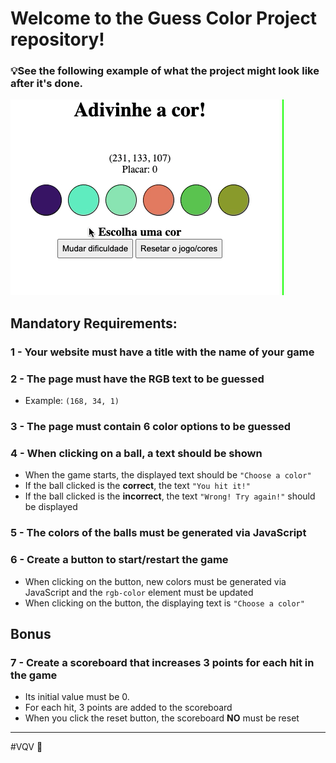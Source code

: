 # Welcome to the Guess Color Project repository!

### 💡See the following example of what the project might look like after it's done.  

![exemplo de um meme generator](./guess-the-color.gif)

## Mandatory Requirements:

### 1 - Your website must have a title with the name of your game

### 2 - The page must have the RGB text to be guessed

- Example: `(168, 34, 1)`

### 3 - The page must contain 6 color options to be guessed

### 4 - When clicking on a ball, a text should be shown

- When the game starts, the displayed text should be `"Choose a color"`
- If the ball clicked is the **correct**, the text `"You hit it!"`
- If the ball clicked is the **incorrect**, the text `"Wrong! Try again!"` should be displayed

### 5 - The colors of the balls must be generated via JavaScript

### 6 - Create a button to start/restart the game

- When clicking on the button, new colors must be generated via JavaScript and the `rgb-color` element must be updated
- When clicking on the button, the displaying text is `"Choose a color"`

## Bonus

### 7 - Create a scoreboard that increases 3 points for each hit in the game

- Its initial value must be 0.
- For each hit, 3 points are added to the scoreboard
- When you click the reset button, the scoreboard **NO** must be reset

---

#VQV 🚀
